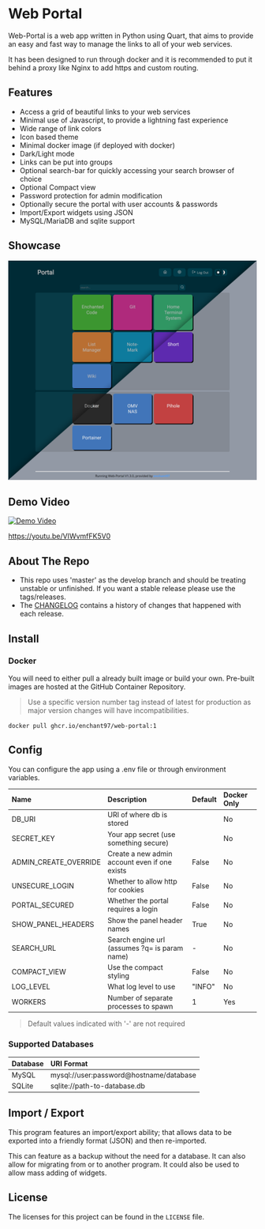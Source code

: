 # Web Portal
Web-Portal is a web app written in Python using Quart, that aims to provide an easy and fast way to manage the links to all of your web services.

It has been designed to run through docker and it is recommended to put it behind a proxy like Nginx to add https and custom routing.

## Features
- Access a grid of beautiful links to your web services
- Minimal use of Javascript, to provide a lightning fast experience
- Wide range of link colors
- Icon based theme
- Minimal docker image (if deployed with docker)
- Dark/Light mode
- Links can be put into groups
- Optional search-bar for quickly accessing your search browser of choice
- Optional Compact view
- Password protection for admin modification
- Optionally secure the portal with user accounts & passwords
- Import/Export widgets using JSON
- MySQL/MariaDB and sqlite support

## Showcase
[![web-portal showcase image, showing dark and light themes](docs/assets/portal-view.png)](docs/assets/portal-view.png)

## Demo Video
[![Demo Video](https://img.youtube.com/vi/VIWvmfFK5V0/0.jpg)](https://youtu.be/VIWvmfFK5V0 "Demo Video")

<https://youtu.be/VIWvmfFK5V0>

## About The Repo
- This repo uses 'master' as the develop branch and should be treating unstable or unfinished. If you want a stable release please use the tags/releases.
- The [CHANGELOG](CHANGELOG.md) contains a history of changes that happened with each release.

## Install
### Docker
You will need to either pull a already built image or build your own. Pre-built images are hosted at the GitHub Container Repository.

> Use a specific version number tag instead of latest for production as major version changes will have incompatibilities.

```
docker pull ghcr.io/enchant97/web-portal:1
```

## Config
You can configure the app using a .env file or through environment variables.

| Name                  | Description                                   | Default | Docker Only |
| :-------------------- | :-------------------------------------------- | :------ | :---------- |
| DB_URI                | URI of where db is stored                     |         | No          |
| SECRET_KEY            | Your app secret (use something secure)        |         | No          |
| ADMIN_CREATE_OVERRIDE | Create a new admin account even if one exists | False   | No          |
| UNSECURE_LOGIN        | Whether to allow http for cookies             | False   | No          |
| PORTAL_SECURED        | Whether the portal requires a login           | False   | No          |
| SHOW_PANEL_HEADERS    | Show the panel header names                   | True    | No          |
| SEARCH_URL            | Search engine url (assumes ?q= is param name) | -       | No          |
| COMPACT_VIEW          | Use the compact styling                       | False   | No          |
| LOG_LEVEL             | What log level to use                         | "INFO"  | No          |
| WORKERS               | Number of separate processes to spawn         | 1       | Yes         |

> Default values indicated with '-' are not required

### Supported Databases
| Database | URI Format                              |
| :------- | :-------------------------------------- |
| MySQL    | mysql://user:password@hostname/database |
| SQLite   | sqlite://path-to-database.db            |

## Import / Export
This program features an import/export ability; that allows data to be exported into a friendly format (JSON) and then re-imported.

This can feature as a backup without the need for a database. It can also allow for migrating from or to another program. It could also be used to allow mass adding of widgets.

## License
The licenses for this project can be found in the `LICENSE` file.
